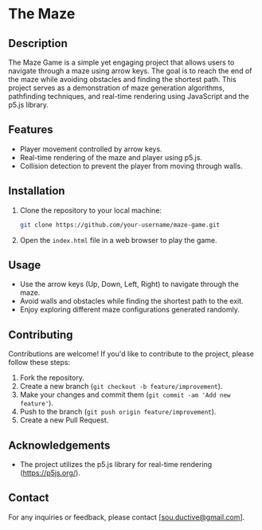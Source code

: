 # The Maze

## Description
The Maze Game is a simple yet engaging project that allows users to navigate through a maze using arrow keys. The goal is to reach the end of the maze while avoiding obstacles and finding the shortest path. This project serves as a demonstration of maze generation algorithms, pathfinding techniques, and real-time rendering using JavaScript and the p5.js library.

## Features
- Player movement controlled by arrow keys.
- Real-time rendering of the maze and player using p5.js.
- Collision detection to prevent the player from moving through walls.

## Installation
1. Clone the repository to your local machine:
    ```bash
    git clone https://github.com/your-username/maze-game.git
    ```
2. Open the `index.html` file in a web browser to play the game.

## Usage
- Use the arrow keys (Up, Down, Left, Right) to navigate through the maze.
- Avoid walls and obstacles while finding the shortest path to the exit.
- Enjoy exploring different maze configurations generated randomly.

## Contributing
Contributions are welcome! If you'd like to contribute to the project, please follow these steps:
1. Fork the repository.
2. Create a new branch (`git checkout -b feature/improvement`).
3. Make your changes and commit them (`git commit -am 'Add new feature'`).
4. Push to the branch (`git push origin feature/improvement`).
5. Create a new Pull Request.


## Acknowledgements
- The project utilizes the p5.js library for real-time rendering (https://p5js.org/).

## Contact
For any inquiries or feedback, please contact [sou.ductive@gmail.com].
